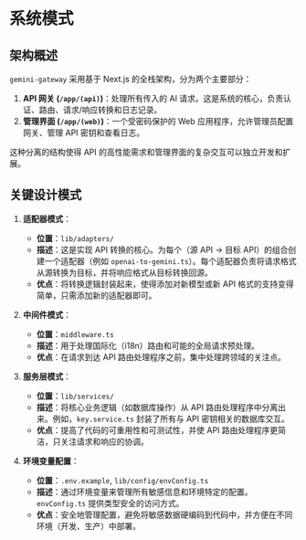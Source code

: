# 系统模式

## 架构概述

`gemini-gateway` 采用基于 Next.js 的全栈架构，分为两个主要部分：

1.  **API 网关 (`/app/(api)`)**：处理所有传入的 AI 请求。这是系统的核心，负责认证、路由、请求/响应转换和日志记录。
2.  **管理界面 (`/app/(web)`)**：一个受密码保护的 Web 应用程序，允许管理员配置网关、管理 API 密钥和查看日志。

这种分离的结构使得 API 的高性能需求和管理界面的复杂交互可以独立开发和扩展。

## 关键设计模式

1.  **适配器模式**：

    - **位置**：`lib/adapters/`
    - **描述**：这是实现 API 转换的核心。为每个（源 API -> 目标 API）的组合创建一个适配器（例如 `openai-to-gemini.ts`）。每个适配器负责将请求格式从源转换为目标，并将响应格式从目标转换回源。
    - **优点**：将转换逻辑封装起来，使得添加对新模型或新 API 格式的支持变得简单，只需添加新的适配器即可。

2.  **中间件模式**：

    - **位置**：`middleware.ts`
    - **描述**：用于处理国际化（i18n）路由和可能的全局请求预处理。
    - **优点**：在请求到达 API 路由处理程序之前，集中处理跨领域的关注点。

3.  **服务层模式**：

    - **位置**：`lib/services/`
    - **描述**：将核心业务逻辑（如数据库操作）从 API 路由处理程序中分离出来。例如，`key.service.ts` 封装了所有与 API 密钥相关的数据库交互。
    - **优点**：提高了代码的可重用性和可测试性，并使 API 路由处理程序更简洁，只关注请求和响应的协调。

4.  **环境变量配置**：
    - **位置**：`.env.example`, `lib/config/envConfig.ts`
    - **描述**：通过环境变量来管理所有敏感信息和环境特定的配置。`envConfig.ts` 提供类型安全的访问方式。
    - **优点**：安全地管理配置，避免将敏感数据硬编码到代码中，并方便在不同环境（开发、生产）中部署。
